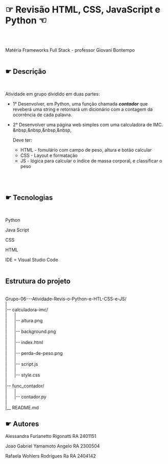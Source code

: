 
&nbsp;

# ☞ Revisão HTML, CSS, JavaScript e Python ☜
<br>
<br>

Matéria Frameworks Full Stack - professor Giovani Bontempo
<br>
<br>

## ☛ Descrição
<br>

Atividade em grupo dividido em duas partes:
<br>

- 1° Desenvolver, em Python, uma função chamada <i><b> contador </b></i> que reveberá uma string e retornará um dicionário com a contagem da ocorrência de cada palavra.

- 2° Desenvolver uma página web simples com uma calculadora de IMC.
&nbsp,&nbsp,&nbsp,&nbsp,<p> Deve ter:</p>

  - HTML - fomulário com campo de peso, altura e botão calcular
  - CSS - Layout e formatação
  - JS - lógica para calcular o índice de massa corporal, e classificar o peso

<br>
<br>

## ☛ Tecnologias
<br>

Python 

Java Script

CSS

HTML

IDE = Visual Studio Code
<br>
<br>

## Estrutura do projeto

<br>Grupo-06---Atividade-Revis-o-Python-e-HTL-CSS-e-JS/
<br>|
<br>|-- calculadora-imc/
<br>|&nbsp;&nbsp;&nbsp;&nbsp;&nbsp;&nbsp;|
<br>|&nbsp;&nbsp;&nbsp;&nbsp;&nbsp;&nbsp;|-- altura.png
<br>|&nbsp;&nbsp;&nbsp;&nbsp;&nbsp;&nbsp;|
<br>|&nbsp;&nbsp;&nbsp;&nbsp;&nbsp;&nbsp;|-- background.png
<br>|&nbsp;&nbsp;&nbsp;&nbsp;&nbsp;&nbsp;|
<br>|&nbsp;&nbsp;&nbsp;&nbsp;&nbsp;&nbsp;|-- index.html
<br>|&nbsp;&nbsp;&nbsp;&nbsp;&nbsp;&nbsp;|
<br>|&nbsp;&nbsp;&nbsp;&nbsp;&nbsp;&nbsp;|-- perda-de-peso.png
<br>|&nbsp;&nbsp;&nbsp;&nbsp;&nbsp;&nbsp;|
<br>|&nbsp;&nbsp;&nbsp;&nbsp;&nbsp;&nbsp;|-- script.js
<br>|&nbsp;&nbsp;&nbsp;&nbsp;&nbsp;&nbsp;|
<br>|&nbsp;&nbsp;&nbsp;&nbsp;&nbsp;&nbsp;|-- style.css
<br>|
<br>|-- func_contador/
<br>|&nbsp;&nbsp;&nbsp;&nbsp;&nbsp;&nbsp;|
<br>|&nbsp;&nbsp;&nbsp;&nbsp;&nbsp;&nbsp;|-- contador.py
<br>|
<br>|__ README.md



## ☛ Autores

Alessandra Furlanetto Rigonatti RA 2401151

Joao Gabriel Yamamoto Angelo RA 2300504

Rafaela Wohlers Rodrigues Ra RA 2404142
